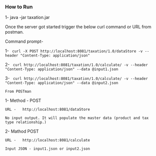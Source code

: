 
### How to Run

1-  java -jar taxation.jar

Once the server got started trigger the below curl command or URL from postman.

Command prompt-

1-  ```  curl -X POST http://localhost:8081/taxation/1.0/dataStore -v --header "Content-Type: application/json"  ```

2-  ```  curl http://localhost:8081/taxation/1.0/calculate/ -v --header "Content-Type: application/json" --data @input1.json   ```

3- ```  curl http://localhost:8081/taxation/1.0/calculate/ -v --header "Content-Type: application/json" --data @input2.json   ```


``` From POSTman ```

1- 	Method - POST

	URL -   http://localhost:8081/dataStore

	No input output. It will populate the master data (product and tax type relationship.)


2-  Mathod    POST

	URL -   http://localhost:8081/calculate

	Input JSON - input1.json or input2.json
	
